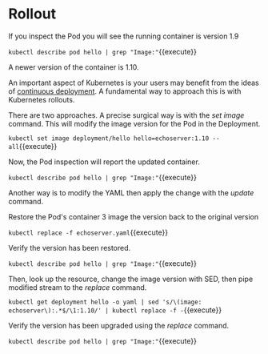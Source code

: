 # Rollout #

If you inspect the Pod you will see the running container is version 1.9

`kubectl describe pod hello | grep "Image:"`{{execute}}

A newer version of the container is 1.10.

An important aspect of Kubernetes is your users may benefit from the ideas of [continuous deployment](https://martinfowler.com/bliki/ContinuousDelivery.html). A fundamental way to approach this is with Kubernetes rollouts.

There are two approaches. A precise surgical way is with the _set image_ command. This will modify the image version for the Pod in the Deployment.

`kubectl set image deployment/hello hello=echoserver:1.10 --all`{{execute}}

Now, the Pod inspection will report the updated container.

`kubectl describe pod hello | grep "Image:"`{{execute}}

Another way is to modify the YAML then apply the change with the _update_ command.  

Restore the Pod's container 3
image the version back to the original version

`kubectl replace -f echoserver.yaml`{{execute}}

Verify the version has been restored.

`kubectl describe pod hello | grep "Image:"`{{execute}}

Then, look up the resource, change the image version with SED, then pipe modified stream to the _replace_ command.

`kubectl get deployment hello -o yaml | sed 's/\(image: echoserver\):.*$/\1:1.10/' | kubectl replace -f -`{{execute}}

Verify the version has been upgraded using the _replace_ command.

`kubectl describe pod hello | grep "Image:"`{{execute}}
